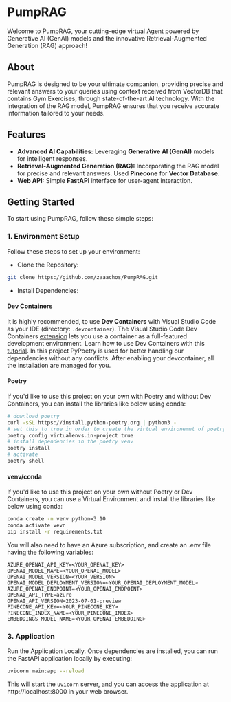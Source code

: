 # PumpRAG

Welcome to PumpRAG, your cutting-edge virtual Agent powered by Generative AI (GenAI) models and the innovative Retrieval-Augmented Generation (RAG) approach!

## About

PumpRAG is designed to be your ultimate companion, providing precise and relevant answers to your queries using context received from VectorDB that contains Gym Exercises, through state-of-the-art AI technology. With the integration of the RAG model, PumpRAG ensures that you receive accurate information tailored to your needs.

## Features

- **Advanced AI Capabilities:** Leveraging **Generative AI (GenAI)** models for intelligent responses.
- **Retrieval-Augmented Generation (RAG):** Incorporating the RAG model for precise and relevant answers. Used **Pinecone** for **Vector Database**.
- **Web API:** Simple **FastAPI** interface for user-agent interaction.

## Getting Started

To start using PumpRAG, follow these simple steps:

### 1. Environment Setup

Follow these steps to set up your environment:
- Clone the Repository:

```bash
git clone https://github.com/zaaachos/PumpRAG.git
```

- Install Dependencies:
#### Dev Containers
It is highly recommended, to use **Dev Containers** with Visual Studio Code as your IDE (directory: `.devcontainer`). The Visual Studio Code Dev Containers [extension](https://code.visualstudio.com/docs/devcontainers/tutorial#_install-the-extension) lets you use a container as a full-featured development environment. Learn how to use Dev Containers with this [tutorial](https://code.visualstudio.com/docs/devcontainers/tutorial). In this project PyPoetry is used for better handling our dependencies without any conflicts. After enabling your devcontainer, all the installation are managed for you.

#### Poetry 

If you'd like to use this project on your own with Poetry and without Dev Containers, you can install the libraries like below using conda:
```bash
# download poetry
curl -sSL https://install.python-poetry.org | python3 -
# set this to true in order to create the virtual environemnt of poetry inside project
poetry config virtualenvs.in-project true
# install dependencies in the poetry venv
poetry install
# activate
poetry shell
```

#### venv/conda
If you'd like to use this project on your own without Poetry or Dev Containers, you can use a Virtual Environment and install the libraries like below using conda:
```bash
conda create -n venv python=3.10
conda activate vevn
pip install -r requirements.txt
```



You will also need to have an Azure subscription, and create an .env file having the following variables:
```
AZURE_OPENAI_API_KEY=<YOUR_OPENAI_KEY>
OPENAI_MODEL_NAME=<YOUR_OPENAI_MODEL>
OPENAI_MODEL_VERSION=<YOUR_VERSION>
OPENAI_MODEL_DEPLOYMENT_VERSION=<YOUR_OPENAI_DEPLOYMENT_MODEL>
AZURE_OPENAI_ENDPOINT=<YOUR_OPENAI_ENDPOINT>
OPENAI_API_TYPE=azure
OPENAI_API_VERSION=2023-07-01-preview
PINECONE_API_KEY=<YOUR_PINECONE_KEY>
PINECONE_INDEX_NAME=<YOUR_PINECONE_INDEX>
EMBEDDINGS_MODEL_NAME=<YOUR_OPENAI_EMBEDDING>
```

### 3. Application
Run the Application Locally. Once dependencies are installed, you can run the FastAPI application locally by executing:

```bash
uvicorn main:app --reload
```

This will start the `uvicorn` server, and you can access the application at http://localhost:8000 in your web browser.
